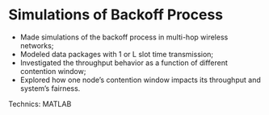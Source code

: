 # Simulations of Backoff Process
- Made simulations of the backoff process in multi-hop wireless networks;
- Modeled data packages with 1 or L slot time transmission;
- Investigated the throughput behavior as a function of different contention window;
- Explored how one node’s contention window impacts its throughput and system’s fairness.

Technics: MATLAB
